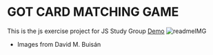 # GOT CARD MATCHING GAME
This is the js exercise project for JS Study Group 
[Demo](gotCardMatching.surge.sh)
![readmeIMG](https://user-images.githubusercontent.com/12174223/71591041-d3851300-2b3b-11ea-9ecd-ba5fd00e92f8.png)

* Images from  David M. Buisán

